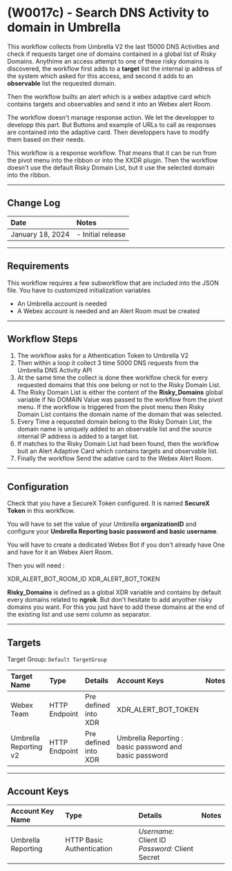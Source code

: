# (W0017c) - Search DNS Activity to domain in Umbrella

This workflow collects from Umbrella V2 the last 15000 DNS Activities and check if requests target one of domains contained in a global list of Risky Domains. Anythime an access attempt to one  of these risky domains is discovered, the workflow first adds to a **target** list the internal ip address of the system which asked for this access, and second it adds to an **observable** list the requested domain.

Then the workflow builts an alert which is a webex adaptive card which contains targets and observables and send it into an Webex alert Room.

The workflow doesn't manage response action. We let the developper to developp this part. But Buttons and example of URLs to call as responses are contained into the adaptive card. Then developpers have to modify them based on their needs.

This workflow is a response workflow. That means that it can be run from the pivot menu into the ribbon or into the XXDR plugin. Then the workflow doesn't use the default Risky Domain List, but it use the selected domain into the ribbon.

---

## Change Log

| Date | Notes |
|:-----|:------|
| January 18, 2024 | - Initial release |

---

## Requirements

This workflow requires a few subworkflow that are included into the JSON file. You have to customized initialization variables

- An Umbrella account is needed
- A Webex account is needed and an Alert Room must be created

---

## Workflow Steps

1. The workflow asks for a Athentication Token to Umbrella V2
2. Then within a loop it collect 3 time 5000 DNS requests from the Umbrella DNS Activity API
3. At the same time the collect is done thee worklfow check for every requested  domains that this one belong or not to the Risky Domain List.
4. The Risky Domain List is either the content of the **Risky_Domains** global variable if No DOMAIN Value was passed to the workflow from the pivot menu. If the workflow is triggered from the pivot menu then Risky Domain List contains the domain name of the domain that was selected. 
5. Every Time a requested domain belong to the Risky Domain List, the domain name is uniquely added to an observable list and the source internal IP address is added to a target list.
6. If matches to the Risky Domain List had been found, then the workflow  buit an Alert Adaptive Card which contains targets and observable list.
7. Finally the workflow Send the adative card to the Webex Alert Room.

---

## Configuration

Check that you have a SecureX Token configured. It is named **SecureX Token** in this workfkow.

You will have to set the value of your Umbrella **organizationID** and configure your **Umbrella Reporting basic password and basic username**.

You will have to create a dedicated Webex Bot if you don't already have One and have for it an Webex Alert Room.

Then you will need :

XDR_ALERT_BOT_ROOM_ID
XDR_ALERT_BOT_TOKEN


**Risky_Domains** is defined as a global XDR variable and contains by default every domains related to **ngrok**. But don't hesitate to add anyother risky domains you want. For this you just have to add these domains at the end of the existing list and use semi column as separator.

---

## Targets
Target Group: `Default TargetGroup`

| Target Name | Type | Details | Account Keys | Notes |
|:------------|:-----|:--------|:-------------|:------|
| Webex Team | HTTP Endpoint | Pre defined into XDR | XDR_ALERT_BOT_TOKEN | |
| Umbrella Reporting v2 | HTTP Endpoint | Pre defined into XDR | Umbrella Reporting : basic password and basic password | |
---

## Account Keys

| Account Key Name | Type | Details | Notes |
|:-----------------|:-----|:--------|:------|
| Umbrella Reporting | HTTP Basic Authentication | _Username:_ Client ID<br />_Password:_ Client Secret | |